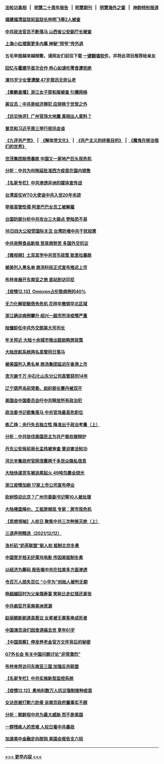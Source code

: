 #### [法轮功真相](https://github.com/gfw-breaker/truth/blob/master/README.md?t=0) &nbsp;&nbsp;|&nbsp;&nbsp; [明慧二十周年报告](https://github.com/gfw-breaker/mh-reports/blob/master/README.md?t=0) &nbsp;&nbsp;|&nbsp;&nbsp;[明慧期刊](https://github.com/gfw-breaker/mh-qikan) &nbsp;&nbsp;|&nbsp;&nbsp; [明慧海外之窗](https://github.com/gfw-breaker/mh-news/blob/master/README.md?t=0) &nbsp;&nbsp;|&nbsp;&nbsp; [神韵特别报道](https://github.com/gfw-breaker/mh-news/blob/master/shenyun.md?t=0)
#### [福建福清监狱前监狱长林明飞等2人被查](../pages/nsc413/n13435665.md?t=12141350) 
#### [中共政法官员不断落马 山西省公安副厅长被查](../pages/nsc413/n13433306.md?t=12141350) 
#### [上海小红楼案更多内幕 神秘“师爷”传外逃](../pages/nsc413/n13435545.md?t=12141350) 
#### 五毛举报越来越频繁，请网友们前往下载 [一键翻墙软件](https://github.com/gfw-breaker/ssr-accounts)，并将此项目推荐给亲友
#### [回忆与霍建华首次合作 林心如请吃零食遭拒绝](../pages/nsc413/n13435419.md?t=12141350) 
#### [演15岁少女曾遭酸 47岁周迅无奈认老](../pages/nsc413/n13435180.md?t=12141350) 
#### [【秦鹏直播】浙江女子穿和服被查 引爆网络](../pages/nsc413/n13435409.md?t=12141350) 
#### [美议员：中共是经济罪犯 应排除于世贸之外](../pages/nsc413/n13435358.md?t=12141350) 
#### [【远见快评】广州官场大地震 真相出人意料？](../pages/nsc413/n13435324.md?t=12141350) 
#### [普京和习近平周三举行视讯会谈](../pages/nsc413/n13435313.md?t=12141350) 
#### [《九评共产党》](https://github.com/begood0513/9ping.md/blob/master/README.md) &nbsp;|&nbsp; [《解体党文化》](../../../../jtdwh.md/blob/master/README.md)  &nbsp;|&nbsp; [《共产主义的终极目的》](../../../../gczydzjmd.md/blob/master/README.md) &nbsp;|&nbsp; [《魔鬼在统治我们的世界》](../../../../mgztzwmdsj.md/blob/master/README.md) 
#### [世茂集团股债暴跌 中国又一家地产巨头现危机](../pages/nsc413/n13435125.md?t=12141350) 
#### [分析：中共为何拖延批准西方疫苗在国内销售](../pages/nsc413/n13435058.md?t=12141350) 
#### [【名家专栏】中共渗透非洲的媒体宣传战](../pages/nsc413/n13434593.md?t=12141350) 
#### [台湾首任WTO大使谈中共入世20年劣迹](../pages/nsc413/n13433019.md?t=12141350) 
#### [举报高管性侵 阿里巴巴女员工被解雇](../pages/nsc413/n13434901.md?t=12141350) 
#### [台国防部分析中共攻台三大弱点 登陆恐不易](../pages/nsc413/n13435013.md?t=12141350) 
#### [18日四大公投受国际关注 台湾防堵中共干扰投票](../pages/nsc413/n13433580.md?t=12141350) 
#### [中共突祭食品新规 贸易商愁苦 多国外交抗议](../pages/nsc413/n13434960.md?t=12141350) 
#### [【微视频】土耳其学中共货币政策 致里拉暴跌](../pages/nsc413/n13434631.md?t=12141350) 
#### [被美列入黑名单 商汤科技正式宣布推迟上市](../pages/nsc413/n13434699.md?t=12141350) 
#### [布林肯展开东南亚之旅 首站到访印尼](../pages/nsc413/n13434758.md?t=12141350) 
#### [【疫情12.13】Omicron占伦敦病例的40%](../pages/nsc413/n13434249.md?t=12141350) 
#### [无力化解钜额债务危机 花样年撤销华北区域](../pages/nsc413/n13431884.md?t=12141350) 
#### [浙江确诊病例攀升 绍兴一超市所涉疫情严重](../pages/nsc413/n13434205.md?t=12141350) 
#### [陆慷卸任中共外交部美大司司长](../pages/nsc413/n13434224.md?t=12141350) 
#### [年关将近 大陆十余城市推出鼓励购房政策](../pages/nsc413/n13434116.md?t=12141350) 
#### [大陆民航系统两名高管同日落马](../pages/nsc413/n13434183.md?t=12141350) 
#### [被美国列入黑名单 商汤集团延迟在香港上市](../pages/nsc413/n13433544.md?t=12141350) 
#### [贪污逾千万 中石化山东分公司高管获刑14年](../pages/nsc413/n13434085.md?t=12141350) 
#### [辽宁葫芦岛前常委、组织部长蹇丹被双开](../pages/nsc413/n13433993.md?t=12141350) 
#### [美国会中国委员会吁中共释放所有政治犯](../pages/nsc413/n13433220.md?t=12141350) 
#### [政法委书记密集落马 中共官场最高危职位](../pages/nsc413/n13433901.md?t=12141350) 
#### [练乙铮：央行失去独立性 降准出于政治考量（上）](../pages/nsc413/n13433402.md?t=12141350) 
#### [分析：中共挞伐美国民主为共产极权做辩护](../pages/nsc413/n13433258.md?t=12141350) 
#### [丹东公安局前局长孟炜被审查 曾迫害法轮功](../pages/nsc413/n13433885.md?t=12141350) 
#### [河北辛集政府官网泄露两千多民众隐私信息](../pages/nsc413/n13433399.md?t=12141350) 
#### [大陆快递货车被追尾起火 49吨包裹全烧光](../pages/nsc413/n13433837.md?t=12141350) 
#### [浙江疫情加剧 17家上市公司宣布停业](../pages/nsc413/n13433270.md?t=12141350) 
#### [砍树惊动北京？广州市委副书记等10人被处理](../pages/nsc413/n13433494.md?t=12141350) 
#### [大陆楼盘降价、工抵房频现 专家：房市现危机](../pages/nsc413/n13433371.md?t=12141350) 
#### [【思想领袖】人权日 聚焦中共三次种族灭绝（上）](../pages/nsc413/n13431340.md?t=12141350) 
#### [三退声明精选（2021/12/12）](../pages/nsc413/n13433468.md?t=12141350) 
#### [洛杉矶“奶茶联盟”挺人权 抵制北京冬奥](../pages/nsc413/n13433395.md?t=12141350) 
#### [中国贺岁档无好莱坞电影 传因美抵制冬奥](../pages/nsc413/n13433356.md?t=12141350) 
#### [以经济为筹码 报告揭中共在拉美多方面渗透](../pages/nsc413/n13413302.md?t=12141350) 
#### [令百万人损失百亿 “小华为”创始人被判无期](../pages/nsc413/n13433260.md?t=12141350) 
#### [杨超越回村为父亲摆寿宴 笑称比走红毯还紧张](../pages/nsc413/n13433093.md?t=12141350) 
#### [中共疯狂开采南美洲资源](../pages/nsc413/n13432965.md?t=12141350) 
#### [赵丽颖新剧道具惹议 女星被无辜客串成死者](../pages/nsc413/n13432891.md?t=12141350) 
#### [中国演员涂们因食道癌去世 享年61岁](../pages/nsc413/n13432753.md?t=12141350) 
#### [【中国观察】停发养老金官方文件背后的秘密](../pages/nsc413/n13430566.md?t=12141350) 
#### [G7外长会 有关中国问题讨论“非常激烈”](../pages/nsc413/n13432590.md?t=12141350) 
#### [布林肯将访问东南亚三国 加强反共联盟](../pages/nsc413/n13432697.md?t=12141350) 
#### [【名家专栏】中共实施新型监控系统](../pages/nsc413/n13432545.md?t=12141350) 
#### [【疫情12.12】奥地利数万人抗议强制接种疫苗](../pages/nsc413/n13432397.md?t=12141350) 
#### [女访民被打断六肋骨 诉南京政府置事实不顾](../pages/nsc413/n13432593.md?t=12141350) 
#### [分析：朝鲜视中共为最大威胁 而不是美国](../pages/nsc413/n13432412.md?t=12141350) 
#### [一群残疾人的苦难 人权日看中共暴政](../pages/nsc413/n13431199.md?t=12141350) 
#### [加速美中金融定向脱钩 美国会报告支六招](../pages/nsc413/n13425948.md?t=12141350) 

----
#### [ >>> 更早内容 <<< ](../indexes/nsc413-earlier.md)
